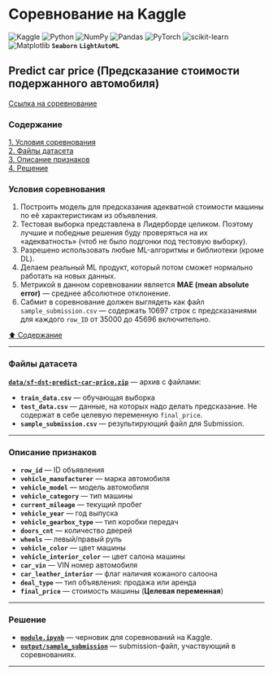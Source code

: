 # Соревнование на Kaggle #

![Kaggle](https://img.shields.io/badge/Kaggle-035a7d?style=plastic&logo=kaggle&logoColor=white)
![Python](https://img.shields.io/badge/python-3670A0?style=plastic&logo=python&logoColor=ffdd54)
![NumPy](https://img.shields.io/badge/numpy-%23013243.svg?style=plastic&logo=numpy&logoColor=white)
![Pandas](https://img.shields.io/badge/pandas-%23150458.svg?style=plastic&logo=pandas&logoColor=white)
![PyTorch](https://img.shields.io/badge/PyTorch-%23EE4C2C.svg?style=plastic&logo=PyTorch&logoColor=white)
![scikit-learn](https://img.shields.io/badge/scikit--learn-%23F7931E.svg?style=plastic&logo=scikit-learn&logoColor=white)
![Matplotlib](https://img.shields.io/badge/Matplotlib-%23ffffff.svg?style=plastic&logo=Matplotlib&logoColor=black)
**`Seaborn`**
**`LightAutoML`**

## Predict car price (Предсказание стоимости подержанного автомобиля) ##

[Ссылка на соревнование](https://www.kaggle.com/competitions/sf-dst-predict-car-price)

### Содержание ###

[1. Условия соревнования](#условия-соревнования)    
[2. Файлы датасета](#файлы-датасета)    
[3. Описание признаков](#описание-признаков)    
[4. Решение](#решение)    

### Условия соревнования ###

1. Построить модель для предсказания адекватной стоимости машины по её
характеристикам из объявления.
2. Тестовая выборка представлена в Лидерборде целиком. Поэтому лучшие и победные
решения буду проверяться на их &laquo;адекватность&raquo; (чтоб не было подгонки
под тестовую выборку).
3. Разрешено использовать любые ML-алгоритмы и библиотеки (кроме DL).
4. Делаем реальный ML продукт, который потом сможет нормально работать на новых
данных.
5. Метрикой в данном соревновании является **MAE (mean absolute error)**&nbsp;&mdash;
среднее абсолютное отклонение.
6. Сабмит в соревнование должен выглядеть как файл `sample_submission.csv`&nbsp;&mdash;
содержать 10697 строк с предсказаниями для каждого `row_ID` от 35000 до 45696
включительно.

[:arrow_up: Содержание](#содержание)

----

### Файлы датасета ###

[**`data/sf-dst-predict-car-price.zip`**](data/sf-dst-predict-car-price.zip)&nbsp;&mdash;
архив с файлами:

- **`train_data.csv`**&nbsp;&mdash; обучающая выборка
- **`test_data.csv`**&nbsp;&mdash; данные, на которых надо делать предсказание.
Не содержат в себе целевую переменную `final_price`.
- **`sample_submission.csv`**&nbsp;&mdash; результирующий файл для Submission.

----

### Описание признаков ###

- **`row_id`**&nbsp;&mdash; ID объявления
- **`vehicle_manufacturer`**&nbsp;&mdash; марка автомобиля
- **`vehicle_model`**&nbsp;&mdash; модель автомобиля
- **`vehicle_category`**&nbsp;&mdash; тип машины
- **`current_mileage`**&nbsp;&mdash; текущий пробег
- **`vehicle_year`**&nbsp;&mdash; год выпуска
- **`vehicle_gearbox_type`**&nbsp;&mdash; тип коробки передач
- **`doors_cnt`**&nbsp;&mdash; количество дверей
- **`wheels`**&nbsp;&mdash; левый/правый руль
- **`vehicle_color`**&nbsp;&mdash; цвет машины
- **`vehicle_interior_color`**&nbsp;&mdash; цвет салона машины
- **`car_vin`**&nbsp;&mdash; VIN номер автомобиля
- **`car_leather_interior`**&nbsp;&mdash; флаг наличия кожаного салоона
- **`deal_type`**&nbsp;&mdash; тип объявления: продажа или аренда
- **`final_price`**&nbsp;&mdash; стоимость машины (**Целевая переменная**)

----

### Решение ###

- [**`module.ipynb`**](module.ipynb)&nbsp;&mdash; черновик для соревнований на Kaggle.
- [**`output/sample_submission`**](output/sample_submission.csv)&nbsp;&mdash;
submission-файл, участвующий в соревнованиях.

----
